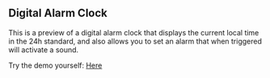 ## Digital Alarm Clock

This is a preview of a digital alarm clock that displays the current local time
in the 24h standard, and also allows you to set an alarm that when triggered
will activate a sound.

Try the demo yourself: [Here](https://fabricio-rojas.github.io/alarm-clock/)